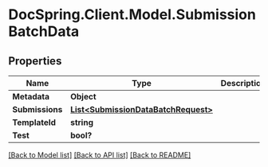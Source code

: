 # DocSpring.Client.Model.SubmissionBatchData
## Properties

Name | Type | Description | Notes
------------ | ------------- | ------------- | -------------
**Metadata** | **Object** |  | [optional] 
**Submissions** | [**List&lt;SubmissionDataBatchRequest&gt;**](SubmissionDataBatchRequest.md) |  | 
**TemplateId** | **string** |  | [optional] 
**Test** | **bool?** |  | [optional] 

[[Back to Model list]](../README.md#documentation-for-models) [[Back to API list]](../README.md#documentation-for-api-endpoints) [[Back to README]](../README.md)

